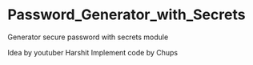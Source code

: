 # Password_Generator_with_Secrets
 Generator secure password with secrets module

Idea by youtuber Harshit
Implement code by Chups
